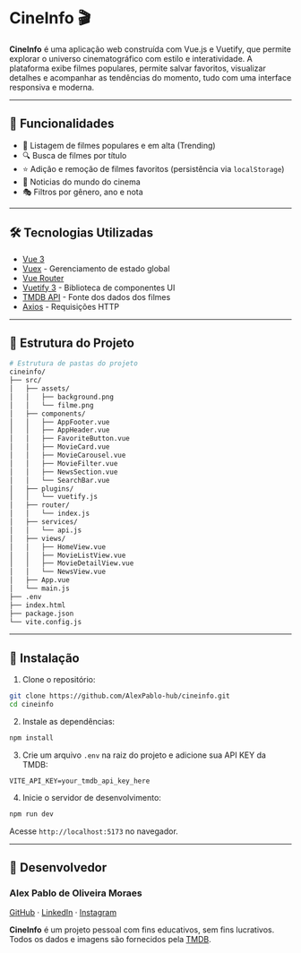 # CineInfo 🎬

**CineInfo** é uma aplicação web construída com Vue.js e Vuetify, que permite explorar o universo cinematográfico com estilo e interatividade. A plataforma exibe filmes populares, permite salvar favoritos, visualizar detalhes e acompanhar as tendências do momento, tudo com uma interface responsiva e moderna.

---
## 🚀 Funcionalidades

- 🎥 Listagem de filmes populares e em alta (Trending)
- 🔍 Busca de filmes por título
- ⭐ Adição e remoção de filmes favoritos (persistência via `localStorage`)
- 📅 Noticias do mundo do cinema
- 🎭 Filtros por gênero, ano e nota

---
## 🛠️ Tecnologias Utilizadas

- [Vue 3](https://vuejs.org/)
- [Vuex](https://vuex.vuejs.org/) - Gerenciamento de estado global
- [Vue Router](https://router.vuejs.org/)
- [Vuetify 3](https://next.vuetifyjs.com/) - Biblioteca de componentes UI
- [TMDB API](https://www.themoviedb.org/documentation/api) - Fonte dos dados dos filmes
- [Axios](https://axios-http.com/) - Requisições HTTP

---
## 📂 Estrutura do Projeto

```bash
# Estrutura de pastas do projeto
cineinfo/
├── src/
│   ├── assets/
│   │   ├── background.png
│   │   └── filme.png
│   ├── components/
│   │   ├── AppFooter.vue
│   │   ├── AppHeader.vue
│   │   ├── FavoriteButton.vue
│   │   ├── MovieCard.vue
│   │   ├── MovieCarousel.vue
│   │   ├── MovieFilter.vue
│   │   ├── NewsSection.vue
│   │   └── SearchBar.vue
│   ├── plugins/
│   │   └── vuetify.js
│   ├── router/
│   │   └── index.js
│   ├── services/
│   │   └── api.js
│   ├── views/
│   │   ├── HomeView.vue
│   │   ├── MovieListView.vue
│   │   ├── MovieDetailView.vue
│   │   └── NewsView.vue
│   ├── App.vue
│   └── main.js
├── .env
├── index.html
├── package.json
└── vite.config.js
```

---
## 🔧 Instalação

1. Clone o repositório:

```bash
git clone https://github.com/AlexPablo-hub/cineinfo.git
cd cineinfo
```

2. Instale as dependências:

```bash
npm install
```

3. Crie um arquivo `.env` na raiz do projeto e adicione sua API KEY da TMDB:

```env
VITE_API_KEY=your_tmdb_api_key_here
```

4. Inicie o servidor de desenvolvimento:

```bash
npm run dev
```
Acesse `http://localhost:5173` no navegador.

---

## 👤 Desenvolvedor

### Alex Pablo de Oliveira Moraes 

[GitHub](https://github.com/AlexPablo-hub) · [LinkedIn](https://www.linkedin.com/in/alex-pablo-d-4961a9141/) · [Instagram](https://instagram.com/alex_p.oliveira/)

**CineInfo** é um projeto pessoal com fins educativos, sem fins lucrativos. Todos os dados e imagens são fornecidos pela [TMDB](https://www.themoviedb.org/).
